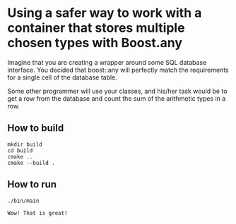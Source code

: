 # Using a safer way to work with a container that stores multiple chosen types with Boost.any

Imagine that you are creating a wrapper around some SQL database interface. You decided that boost::any will perfectly match the requirements for a single cell of the database table.

Some other programmer will use your classes, and his/her task would be to get a row from the database and count the sum of the arithmetic types in a row.

## How to build
```
mkdir build
cd build
cmake ..
cmake --build .
```

## How to run
```
./bin/main

Wow! That is great!
```
